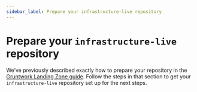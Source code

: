 ```yaml
---
sidebar_label: Prepare your infrastructure-live repository
---
```


# Prepare your `infrastructure-live` repository

We’ve previously described exactly how to prepare your repository in the
[Gruntwork Landing Zone guide](../../2-landing-zone/3-deployment-walkthrough/1-prepare-your-infrastructure-live-repository.md). Follow the steps in that section to get your `infrastructure-live` repository set up for the next steps.
